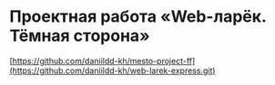 # Проектная работа «Web-ларёк. Тёмная сторона»

[https://github.com/daniildd-kh/mesto-project-ff](https://github.com/daniildd-kh/web-larek-express.git)
